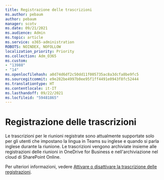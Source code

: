 ```yaml
---
title: Registrazione delle trascrizioni
ms.author: pebaum
author: pebaum
manager: scotv
ms.date: 09/21/2021
ms.audience: Admin
ms.topic: article
ms.service: o365-administration
ROBOTS: NOINDEX, NOFOLLOW
localization_priority: Priority
ms.collection: Adm_O365
ms.custom:
- "13988"
- "14"
ms.openlocfilehash: a0d74d6df2c50dd11f005735ac8a3dcfa8be9fc5
ms.sourcegitcommit: e9e282be4997b0ee95f1ff4491e0943f8fc52444
ms.translationtype: HT
ms.contentlocale: it-IT
ms.lasthandoff: 09/22/2021
ms.locfileid: "59481865"
---
```

# <a name="recording-transcriptions"></a>Registrazione delle trascrizioni

Le trascrizioni per le riunioni registrate sono attualmente supportate solo per gli utenti che impostano la lingua in Teams su inglese e quando si parla inglese durante la riunione. Le trascrizioni vengono archiviate insieme alle registrazioni delle riunioni in OneDrive for Business e nell'archiviazione nel cloud di SharePoint Online.

Per ulteriori informazioni, vedere [Attivare o disattivare la trascrizione delle registrazioni](https://docs.microsoft.com/microsoftteams/cloud-recording#turn-on-or-turn-off-recording-transcription).